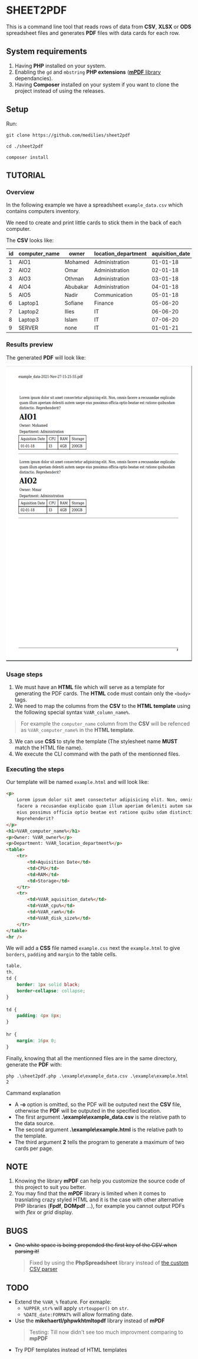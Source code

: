 # SHEET2PDF
This is a command line tool that reads rows of data from **CSV**, **XLSX** or **ODS** spreadsheet files and generates **PDF** files with data cards for each row.

## System requirements

1. Having **PHP** installed on your system.
2. Enabling the `gd` and `mbstring` **PHP extensions** ([**mPDF** library](https://mpdf.github.io/about-mpdf/requirements-v7.html) dependancies).
3. Having **Composer** installed on your system if you want to clone the project instead of using the releases.

## Setup
Run:
```text
git clone https://github.com/medilies/sheet2pdf
```

```text
cd ./sheet2pdf
```

```text
composer install
```

## TUTORIAL

### Overview

In the following example we have a spreadsheet `example_data.csv` which contains computers inventory.

We need to create and print little cards to stick them in the back of each computer.

The **CSV** looks like:

  | id  | computer_name | owner    | location_department | aquisition_date | cpu    | ram   | disk_size |
  | --- | ------------- | -------- | ------------------- | --------------- | ------ | ----- | --------- |
  | 1   | AIO1          | Mohamed  | Administration      | 01-01-18        | I3     | 4GB   | 200GB     |
  | 2   | AIO2          | Omar     | Administration      | 02-01-18        | I3     | 4GB   | 200GB |
  | 3   | AIO3          | Othman   | Administration      | 03-01-18        | I3     | 4GB   | 200GB     |
  | 4   | AIO4          | Abubakar | Administration      | 04-01-18        | I3     | 4GB   | 200GB     |
  | 5   | AIO5          | Nadir    | Communication       | 05-01-18        | I3     | 4GB   | 200GB     |
  | 6   | Laptop1       | Sofiane  | Finance             | 05-06-20        | I3     | 4GB   | 200GB     |
  | 7   | Laptop2       | Ilies    | IT                  | 06-06-20        | Ryzen5 | 16GB  | 1TB       |
  | 8   | Laptop3       | Islam    | IT                  | 07-06-20        | Ryzen5 | 16GB  | 1TB       |
  | 9   | SERVER        | none     | IT                  | 01-01-21        | Xeon   | 128GB | 64TB      |

### Results preview

The generated **PDF** will look like:

<div align="center">
    <img src="./example/example_data-2021-Nov-27-15-25-55.png" alt="Generated PDF first page" height="800" />
</div>

### Usage steps

1. We must have  an **HTML** file which will serve as a template for generating the PDF cards. The **HTML** code must contain only the `<body>` tags.
2. We need to map the columns from the **CSV** to the **HTML template** using the following special syntax `%VAR_column_name%`.
> For example the `computer_name` column from the **CSV** will be refenced as `%VAR_computer_name%` in the **HTML template**.
3. We can use **CSS** to style the template (The stylesheet name **MUST** match the HTML file name).
4. We execute the CLI command with the path of the mentionned files.

### Executing the steps

Our template will be named `example.html` and will look like:

```html
<p>
    Lorem ipsum dolor sit amet consectetur adipisicing elit. Non, omnis
    facere a recusandae explicabo quam illum aperiam deleniti autem saepe
    eius possimus officia optio beatae est ratione quibu sdam distinctio.
    Reprehenderit?
</p>
<h1>%VAR_computer_name%</h1>
<p>Owner: %VAR_owner%</p>
<p>Department: %VAR_location_department%</p>
<table>
    <tr>
        <td>Aquisition Date</td>
        <td>CPU</td>
        <td>RAM</td>
        <td>Storage</td>
    </tr>
    <tr>
        <td>%VAR_aquisition_date%</td>
        <td>%VAR_cpu%</td>
        <td>%VAR_ram%</td>
        <td>%VAR_disk_size%</td>
    </tr>
</table>
<hr />
```

We will add a **CSS** file named `example.css` next the `example.html` to give `borders`, `padding` and `margin` to the table cells.
```css
table,
th,
td {
    border: 1px solid black;
    border-collapse: collapse;
}

td {
    padding: 4px 8px;
}

hr {
    margin: 16px 0;
}
```

Finally, knowing that all the mentionned files are in the same directory, generate the **PDF** with:

```text
php .\sheet2pdf.php .\example\example_data.csv .\example\example.html 2
```

Cammand explanation

- A **-o** option is omitted, so the PDF will be outputed next the **CSV** file, otherwise the **PDF** will be outputed in the specified location.
- The first argument **.\example\example_data.csv** is the relative path to the data source.
- The second argument **.\example\example.html** is the relative path to the template.
- The third argument **2** tells the program to generate a maximum of two cards per page.

## NOTE

1. Knowing the library **mPDF** can help you customize the source code of this project to suit you better.
2. You may find that the **mPDF** library is limited when it comes to trasnlating crazy styled HTML and it is the case with other alternative PHP libraries (**Fpdf**, **DOMpdf** ...), for example you cannot output PDFs with _flex_ or _grid_ display.

## BUGS

-   ~~One white space is being prepended the first key of the CSV when parsing it!~~
    > Fixed by using the **PhpSpreadsheet** library instead of [the custom CSV parser](https://github.com/medilies/sheet2pdf/commit/536978593a4fa6ec28b265f0c19526a7363021ec#diff-9aaba009e17d6fe971f53cd683e9e617e9bcbf94d7e053ed0d60480d27c2d7baL73)

## TODO

-   Extend the `%VAR_%` feature. For exmaple:
    -   `%UPPER_str%` will apply `strtoupper()` on `str`.
    -   `%DATE_date:FORMAT%` will allow formating date.
-   Use the **mikehaertl/phpwkhtmltopdf** library instead of **mPDF**
    > Testing: Till now didn't see too much improvment comparing to **mpPDF**
-   Try PDF templates instead of HTML templates
